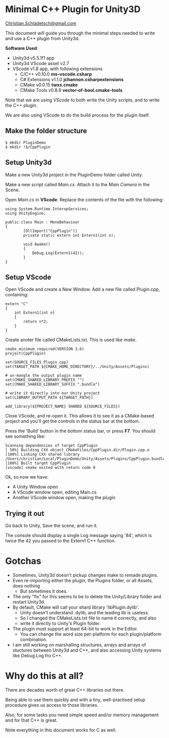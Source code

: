 # Minimal C++ Plugin for Unity3D

Christian.Schladetsch@gmail.com

This document will guide you through the minimal steps needed to write and use a C++ plugin from Unity3d.

**Software Used**:

* Unity3d v5.5.1f1 app
* Unity3d VScode asset v2.7
* VScode v1.8 app, with following extensions
	* C/C++ v0.10.0 **ms-vscode.csharp**
	* C# Extensions v1.1.0 **jchannon.csharpextensions**
	* CMake v0.0.15 **twxs.cmake**
	* CMake Tools v0.8.8 **vector-of-bool.cmake-tools**

Note that we are using *VScode* to both write the Unity scripts, and to write the C++ plugin.

We are also using VScode to do the build process for the plugin itself.

## Make the folder structure

	$ mkdir PluginDemo
	$ mkdir !$/CppPlugin

## Setup Unity3d
Make a new Unity3d project in the PluginDemo folder called Unity.

Make a new script called *Main.cs*. Attach it to the *Main Camera* in the Scene.

Open *Main.cs* in **VScode**. Replace the contents of the file with the following:

	using System.Runtime.InteropServices;
	using UnityEngine;
	
	public class Main : MonoBehaviour
	{
			[DllImport("CppPlugin")]
			private static extern int Extern1(int n);
	
			void Awake()
			{
				Debug.Log(Extern1(42));
			}
	}

## Setup VScode
Open VScode and create a New Window. Add a new file called Plugin.cpp, containing:

	extern "C"
	{
		int Extern1(int n)
		{
			return n*2;
		}
	}

Create anoter file called CMakeLists.txt. This is used like *make*.

	cmake_minimum_required(VERSION 3.6)
	project(CppPlugin)
	
	set(SOURCE_FILES Plugin.cpp)
	set(TARGET_PATH ${CMAKE_HOME_DIRECTORY}/../Unity/Assets/Plugins)

	# un-mangle the output plugin name
	set(CMAKE_SHARED_LIBRARY_PREFIX "")
	set(CMAKE_SHARED_LIBRARY_SUFFIX ".bundle")

	# write it directly into our Unity project
	set(LIBRARY_OUTPUT_PATH ${TARGET_PATH})
	
	add_library(${PROJECT_NAME} SHARED ${SOURCE_FILES})
	
Close VScode, and re-open it. This allows it to see it as a CMake-based project and you'll get the controls in the status bar at the bottom. 

Press the 'Build' button in the bottom status bar, or press **F7**. You should see something like:

	Scanning dependencies of target CppPlugin
	[ 50%] Building CXX object CMakeFiles/CppPlugin.dir/Plugin.cpp.o
	[100%] Linking CXX shared library /Users/christian/Local/PluginDemo/Unity/Assets/Plugins/CppPlugin.bundle
	[100%] Built target CppPlugin
	[vscode] cmake exited with return code 0

Ok, so now we have:

* A Unity Window open
* A VScode window open, editing Main.cs
* Another VScode window open, making the plugin

## Trying it out

Go back to Unity, Save the scene, and run it.

The console should display a single Log message saying '84', which is twice the 42 you passed to the Extern1 C++ function.

# Gotchas

* Sometimes, Unity3d doesn't pickup changes make to remade plugins. 
* Even re-importing either the plugin, the Plugins folder, or all Assets, does nothing 
	* But sometimes it does.
* The only "fix" for this seems to be to delete the Unity/Library folder and restart Unity3d.
* By default, CMake will call your shard library 'libPlugin.dylib'. 
	* Unity doesn't understand .dylib, and the leading lib is useless. 
	* So I changed the CMakeLists.txt file to name it correctly, and also 
	* write it directly to Unity's Plugin folder.
* The plugin must support at least 64-bit to work in the Editor.
	* You can change the word size per-platform for each plugin/platform combination. 
* I am still working on marshalling structures, arrays and arrays of stuctures between Unity3d and C++, and also accessing Unity systems like Debug.Log fro C++.


# Why do this at all?

There are decades worth of great C++ libraries out there. 

Being able to use them quickly and with a tiny, well-practised setup procedure gives us access to those libraries.

Also, for some tasks you need simple speed and/or memory management and for that C++ is great.

Note everything in this document works for C as well.
